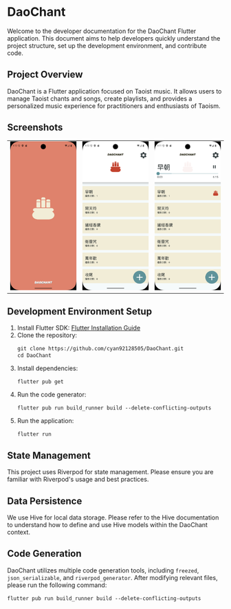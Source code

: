 # DaoChant

Welcome to the developer documentation for the DaoChant Flutter application. This document aims to help developers quickly understand the project structure, set up the development environment, and contribute code.

## Project Overview

DaoChant is a Flutter application focused on Taoist music. It allows users to manage Taoist chants and songs, create playlists, and provides a personalized music experience for practitioners and enthusiasts of Taoism.

## Screenshots

<table>
  <tr>
    <td align="center" width="200">
      <img src="docs/screens/splash_screen.png" width="180" alt="splash"/>
    </td>
    <td align="center" width="200">
      <img src="docs/screens/list.png" width="180" alt="list"/>
    </td>
    <td align="center" width="200">
      <img src="docs/screens/player.png" width="180" alt="player"/>
    </td>
  </tr>
</table>

## Development Environment Setup

1. Install Flutter SDK: [Flutter Installation Guide](https://flutter.dev/docs/get-started/install)
2. Clone the repository:
   ```
   git clone https://github.com/cyan92128505/DaoChant.git
   cd DaoChant
   ```
3. Install dependencies:
   ```
   flutter pub get
   ```
4. Run the code generator:
   ```
   flutter pub run build_runner build --delete-conflicting-outputs
   ```
5. Run the application:
   ```
   flutter run
   ```

## State Management

This project uses Riverpod for state management. Please ensure you are familiar with Riverpod's usage and best practices.

## Data Persistence

We use Hive for local data storage. Please refer to the Hive documentation to understand how to define and use Hive models within the DaoChant context.

## Code Generation

DaoChant utilizes multiple code generation tools, including `freezed`, `json_serializable`, and `riverpod_generator`. After modifying relevant files, please run the following command:

```
flutter pub run build_runner build --delete-conflicting-outputs
```

